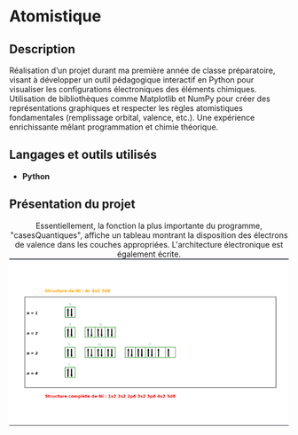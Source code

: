 # Atomistique

## Description
Réalisation d’un projet durant ma première année de classe préparatoire, visant à développer un outil pédagogique interactif en Python pour visualiser les configurations électroniques des éléments chimiques. Utilisation de bibliothèques comme Matplotlib et NumPy pour créer des représentations graphiques et respecter les règles atomistiques fondamentales (remplissage orbital, valence, etc.). Une expérience enrichissante mêlant programmation et chimie théorique.


## Langages et outils utilisés

- **Python**

## Présentation du projet

<p align="center">
Essentiellement, la fonction la plus importante du programme, "casesQuantiques", affiche un tableau montrant la disposition des électrons de valence dans les couches appropriées. L'architecture électronique est également écrite.
<img src="resultats.png" alt="Résultats" />



<br />
<br />
<br />
<br />
</p>
    
